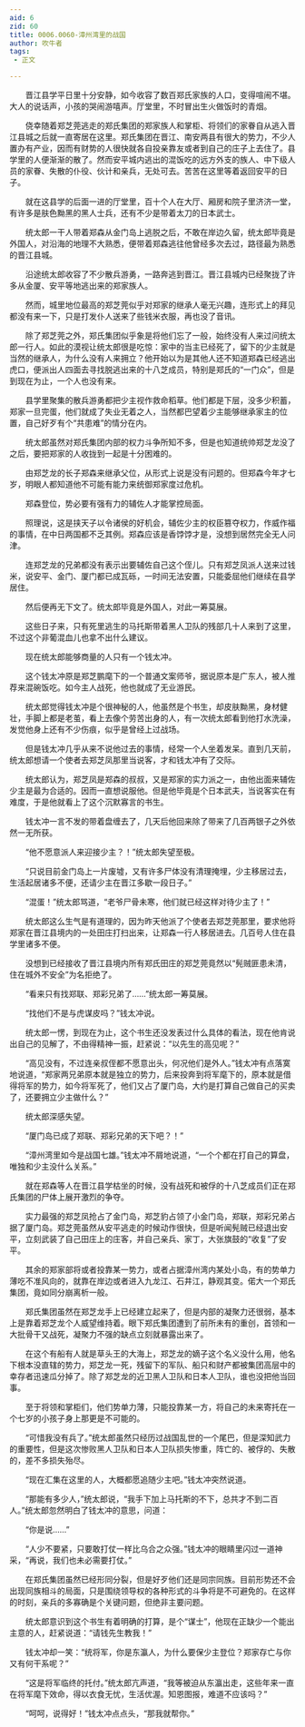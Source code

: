 ```yaml
---
aid: 6
zid: 60
title: 0006.0060-漳州湾里的战国
author: 吹牛者
tags: 
 - 正文

---
```




　　晋江县学平日里十分安静，如今收容了数百郑氏家族的人口，变得喧闹不堪。大人的说话声，小孩的哭闹游嘻声。厅堂里，不时冒出生火做饭时的青烟。

　　侥幸随着郑芝莞逃走的郑氏集团的郑家族人和掌柜、将领们的家眷自从逃入晋江县城之后就一直寄居在这里。郑氏集团在晋江、南安两县有很大的势力，不少人置办有产业，因而有财势的人很快就各自投亲靠友或者到自己的庄子上去住了。县学里的人便渐渐的散了。然而安平城内逃出的混饭吃的远方外支的族人、中下级人员的家眷、失散的仆役、伙计和亲兵，无处可去。苦苦在这里等着返回安平的日子。

　　就在这县学的后面一进的厅堂里，百十个人在大厅、厢房和院子里济济一堂，有许多是肤色黝黑的黑人士兵，还有不少是带着太刀的日本武士。

　　统太郎一干人带着郑森从金门岛上逃脱之后，不敢在岸边久留，统太郎毕竟是外国人，对沿海的地理不大熟悉，便带着郑森逃往他曾经多次去过，路径最为熟悉的晋江县城。

　　沿途统太郎收容了不少散兵游勇，一路奔逃到晋江。晋江县城内已经聚拢了许多从金厦、安平等地逃出来的郑家族人。

　　然而，城里地位最高的郑芝莞似乎对郑家的继承人毫无兴趣，连形式上的拜见都没有来一下，只是打发仆人送来了些钱米衣服，再也没了音讯。

　　除了郑芝莞之外，郑氏集团似乎象是将他们忘了一般，始终没有人来过问统太郎一行人。如此的漠视让统太郎很是吃惊：家中的当主已经死了，留下的少主就是当然的继承人，为什么没有人来拥立？他开始以为是其他人还不知道郑森已经逃出虎口，便派出人四面去寻找脱逃出来的十八芝成员，特别是郑氏的“一门众”，但是到现在为止，一个人也没有来。

　　县学里聚集的散兵游勇都把少主视作救命稻草。他们都是下层，没多少积蓄，郑家一旦完蛋，他们就成了失业无着之人，当然都巴望着少主能够继承家主的位置，自己好歹有个“共患难”的情分在内。

　　统太郎虽然对郑氏集团内部的权力斗争所知不多，但是也知道统帅郑芝龙没了之后，要把郑家的人收拢到一起是十分困难的。

　　由郑芝龙的长子郑森来继承父位，从形式上说是没有问题的。但郑森今年才七岁，明眼人都知道他不可能有能力来统御郑家度过危机。

　　郑森登位，势必要有强有力的辅佐人才能掌控局面。

　　照理说，这是挟天子以令诸侯的好机会，辅佐少主的权臣篡夺权力，作威作福的事情，在中日两国都不乏其例。郑森应该是香饽饽才是，没想到居然完全无人问津。

　　连郑芝龙的兄弟都没有表示出要辅佐自己这个侄儿。只有郑芝凤派人送来过钱米，说安平、金门、厦门都已成瓦砾，一时间无法安置，只能委屈他们继续在县学居住。

　　然后便再无下文了。统太郎毕竟是外国人，对此一筹莫展。

　　这些日子来，只有死里逃生的马托斯带着黑人卫队的残部几十人来到了这里，不过这个非葡混血儿也拿不出什么建议。

　　现在统太郎能够商量的人只有一个钱太冲。

　　这个钱太冲原是郑芝鹏麾下的一个普通文案师爷，据说原本是广东人，被人推荐来混碗饭吃。如今主人战死，他也就成了无业游民。

　　统太郎觉得钱太冲是个很神秘的人，他虽然是个书生，却皮肤黝黑，身材健壮，手脚上都是老茧，看上去像个劳苦出身的人，有一次统太郎看到他打水洗澡，发觉他身上还有不少伤痕，似乎是曾经上过战场。

　　但是钱太冲几乎从来不说他过去的事情，经常一个人坐着发呆。直到几天前，统太郎想请一个使者去郑芝凤那里当说客，才和钱太冲有了交际。

　　统太郎认为，郑芝凤是郑森的叔叔，又是郑家的实力派之一，由他出面来辅佐少主是最为合适的。因而一直想说服他。但是他毕竟是个日本武夫，当说客实在有难度，于是他就看上了这个沉默寡言的书生。

　　钱太冲一言不发的带着盘缠去了，几天后他回来除了带来了几百两银子之外依然一无所获。

　　“他不愿意派人来迎接少主？！”统太郎失望至极。

　　“只说目前金门岛上一片废墟，又有许多尸体没有清理掩埋，少主移居过去，生活起居诸多不便，还请少主在晋江多歇一段日子。”

　　“混蛋！”统太郎骂道，“老爷尸骨未寒，他们就已经这样对待少主了！”

　　统太郎这么生气是有道理的，因为昨天他派了个使者去郑芝莞那里，要求他将郑家在晋江县境内的一处田庄打扫出来，让郑森一行人移居进去。几百号人住在县学里诸多不便。

　　没想到已经接收了晋江县境内所有郑氏田庄的郑芝莞竟然以“髡贼匪患未清，住在城外不安全”为名拒绝了。

　　“看来只有找郑联、郑彩兄弟了……”统太郎一筹莫展。

　　“找他们不是与虎谋皮吗？”钱太冲说。

　　统太郎一愣，到现在为止，这个书生还没发表过什么具体的看法，现在他肯说出自己的见解了，不由得精神一振，赶紧说：“以先生的高见呢？”

　　“高见没有，不过连亲叔侄都不愿意出头，何况他们是外人。”钱太冲有点落寞地说道，“郑家两兄弟原本就是独立的势力，后来投奔到将军麾下的，原本就是借得将军的势力，如今将军死了，他们又占了厦门岛，大约是打算自己做自己的买卖了，还要拥立少主做什么？”

　　统太郎深感失望。

　　“厦门岛已成了郑联、郑彩兄弟的天下吧？！”

　　“漳州湾里如今是战国七雄。”钱太冲不屑地说道，“一个个都在打自己的算盘，唯独和少主没什么关系。”

　　就在郑森等人在晋江县学枯坐的时候，没有战死和被俘的十八芝成员们正在郑氏集团的尸体上展开激烈的争夺。

　　实力最强的郑芝凤抢占了金门岛，郑芝豹占领了小金门岛，郑联，郑彩兄弟占据了厦门岛。郑芝莞虽然从安平逃走的时候动作很快，但是听闻髡贼已经退出安平，立刻武装了自己田庄上的庄客，并自己亲兵、家丁，大张旗鼓的“收复”了安平。

　　其余的郑家部将或者投靠某一势力，或者占据漳州湾内某处小岛，有的势单力薄吃不准风向的，就靠在岸边或者进入九龙江、石井江，静观其变。偌大一个郑氏集团，竟如同分崩离析一般。

　　郑氏集团虽然在郑芝龙手上已经建立起来了，但是内部的凝聚力还很弱，基本上是靠着郑芝龙个人威望维持着。眼下郑氏集团遭到了前所未有的重创，首领和一大批骨干又战死，凝聚力不强的缺点立刻就暴露出来了。

　　在这个有船有人就是草头王的大海上，郑芝龙的嫡子这个名义没什么用，他名下根本没直辖的势力，郑芝龙一死，残留下的军队、船只和财产都被集团高层中的幸存者迅速瓜分掉了。除了郑芝龙的近卫黑人卫队和日本人卫队，谁也没把他当回事。

　　至于将领和掌柜们，他们势单力薄，只能投靠某一方，将自己的未来寄托在一个七岁的小孩子身上那更是不可能的。

　　“可惜我没有兵了。”统太郎虽然只经历过战国乱世的一个尾巴，但是深知武力的重要性，但是这次惨败黑人卫队和日本人卫队损失惨重，阵亡的、被俘的、失散的，差不多损失殆尽。

　　“现在汇集在这里的人，大概都愿追随少主吧。”钱太冲突然说道。

　　“那能有多少人，”统太郎说，“我手下加上马托斯的不下，总共才不到二百人。”统太郎忽然明白了钱太冲的意思，问道：

　　“你是说……”

　　“人少不要紧，只要敢打仗一样比乌合之众强。”钱太冲的眼睛里闪过一道神采，“再说，我们也未必需要打仗。”

　　在郑氏集团虽然已经形同分裂，但是好歹他们还是同宗同族。目前形势还不会出现同族相斗的局面，只是围绕领导权的各种形式的斗争将是不可避免的。在这样的时刻，亲兵的多寡确是个关键问题，但绝非主要问题。

　　统太郎意识到这个书生有着明确的打算，是个“谋士”，他现在正缺少一个能出主意的人，赶紧说道：“请钱先生教我！”

　　钱太冲却一笑：“统将军，你是东瀛人，为什么要保少主登位？郑家存亡与你又有何干系呢？”

　　“这是将军临终的托付。”统太郎亢声道，“我等被迫从东瀛出走，这些年来一直在将军麾下效命，得以衣食无忧，生活优渥。知恩图报，难道不应该吗？”

　　“呵呵，说得好！”钱太冲点点头，“那我就帮你。”


